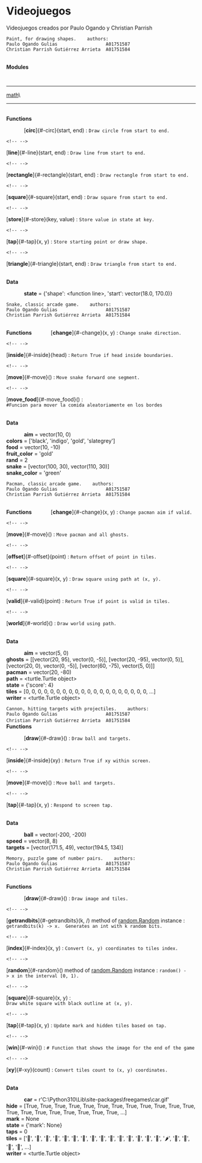 # Videojuegos
Videojuegos creados por Paulo Ogando y Christian Parrish



`Paint, for drawing shapes.   
authors: Paulo Ogando Gulias                  A01751587 
         Christian Parrish Gutiérrez Arrieta  A01751584`

 \
**Modules**

`      `
  -------------------- ----------------- ----------------- -----------------
  [math](math.html)\                                       
  -------------------- ----------------- ----------------- -----------------
 \
**Functions**

`      `
[**circ**]{#-circ}(start, end)
:   `Draw circle from start to end.`

```{=html}
<!-- -->
```

[**line**]{#-line}(start, end)
:   `Draw line from start to end.`

```{=html}
<!-- -->
```

[**rectangle**]{#-rectangle}(start, end)
:   `Draw rectangle from start to end.`

```{=html}
<!-- -->
```

[**square**]{#-square}(start, end)
:   `Draw square from start to end.`

```{=html}
<!-- -->
```

[**store**]{#-store}(key, value)
:   `Store value in state at key.`

```{=html}
<!-- -->
```

[**tap**]{#-tap}(x, y)
:   `Store starting point or draw shape.`

```{=html}
<!-- -->
```

[**triangle**]{#-triangle}(start, end)
:   `Draw triangle from start to end.`

 \
**Data**

`      `
**state** = {\'shape\': \<function line\>, \'start\': vector(18.0,
170.0)}



`Snake, classic arcade game.   
authors: Paulo Ogando Gulias                  A01751587 
         Christian Parrish Gutiérrez Arrieta  A01751584`

 \
**Functions**
`      `
[**change**]{#-change}(x, y)
:   `Change snake direction.`

```{=html}
<!-- -->
```

[**inside**]{#-inside}(head)
:   `Return True if head inside boundaries.`

```{=html}
<!-- -->
```

[**move**]{#-move}()
:   `Move snake forward one segment.`

```{=html}
<!-- -->
```

[**move\_food**]{#-move_food}()
:   `#Funcion para mover la comida aleatoriamente en los bordes`

 \
**Data**

`      `
**aim** = vector(10, 0)\
**colors** = \[\'black\', \'indigo\', \'gold\', \'slategrey\'\]\
**food** = vector(10, -10)\
**fruit\_color** = \'gold\'\
**rand** = 2\
**snake** = \[vector(100, 30), vector(110, 30)\]\
**snake\_color** = \'green\'



`Pacman, classic arcade game.   
authors: Paulo Ogando Gulias                  A01751587
         Christian Parrish Gutiérrez Arrieta  A01751584`

 \
**Functions**
`      `
[**change**]{#-change}(x, y)
:   `Change pacman aim if valid.`

```{=html}
<!-- -->
```

[**move**]{#-move}()
:   `Move pacman and all ghosts.`

```{=html}
<!-- -->
```

[**offset**]{#-offset}(point)
:   `Return offset of point in tiles.`

```{=html}
<!-- -->
```

[**square**]{#-square}(x, y)
:   `Draw square using path at (x, y).`

```{=html}
<!-- -->
```

[**valid**]{#-valid}(point)
:   `Return True if point is valid in tiles.`

```{=html}
<!-- -->
```

[**world**]{#-world}()
:   `Draw world using path.`

 \
**Data**

`      `
**aim** = vector(5, 0)\
**ghosts** = \[\[vector(20, 95), vector(0, -5)\], \[vector(20, -95),
vector(0, 5)\], \[vector(20, 0), vector(0, -5)\], \[vector(60, -75),
vector(5, 0)\]\]\
**pacman** = vector(20, -80)\
**path** = \<turtle.Turtle object\>\
**state** = {\'score\': 4}\
**tiles** = \[0, 0, 0, 0, 0, 0, 0, 0, 0, 0, 0, 0, 0, 0, 0, 0, 0, 0, 0,
0, \...\]\
**writer** = \<turtle.Turtle object\>



`Cannon, hitting targets with projectiles.   
authors: Paulo Ogando Gulias                  A01751587 
          Christian Parrish Gutiérrez Arrieta  A01751584`
 \
**Functions**

`      `
[**draw**]{#-draw}()
:   `Draw ball and targets.`

```{=html}
<!-- -->
```
[**inside**]{#-inside}(xy)
:   `Return True if xy within screen.`

```{=html}
<!-- -->
```

[**move**]{#-move}()
:   `Move ball and targets.`

```{=html}
<!-- -->
```

[**tap**]{#-tap}(x, y)
:   `Respond to screen tap.`

 \
**Data**

`      `
**ball** = vector(-200, -200)\
**speed** = vector(8, 8)\
**targets** = \[vector(171.5, 49), vector(194.5, 134)\]



`Memory, puzzle game of number pairs.   
authors: Paulo Ogando Gulias                  A01751587 
          Christian Parrish Gutiérrez Arrieta  A01751584`

 \
**Functions**

`      `
[**draw**]{#-draw}()
:   `Draw image and tiles.`

```{=html}
<!-- -->
```

[**getrandbits**]{#-getrandbits}(k, /) method of [random.Random](random.html#Random) instance
:   `getrandbits(k) -> x.  Generates an int with k random bits.`

```{=html}
<!-- -->
```

[**index**]{#-index}(x, y)
:   `Convert (x, y) coordinates to tiles index.`

```{=html}
<!-- -->
```

[**random**]{#-random}() method of [random.Random](random.html#Random) instance
:   `random() -> x in the interval [0, 1).`

```{=html}
<!-- -->
```

[**square**]{#-square}(x, y)
:   `Draw white square with black outline at (x, y).`

```{=html}
<!-- -->
```

[**tap**]{#-tap}(x, y)
:   `Update mark and hidden tiles based on tap.`

```{=html}
<!-- -->
```

[**win**]{#-win}()
:   `# Function that shows the image for the end of the game`

```{=html}
<!-- -->
```

[**xy**]{#-xy}(count)
:   `Convert tiles count to (x, y) coordinates.`

 \
**Data**

`      `
**car** = r\'C:\\Python310\\Lib\\site-packages\\freegames\\car.gif\'\
**hide** = \[True, True, True, True, True, True, True, True, True, True,
True, True, True, True, True, True, True, True, True, True, \...\]\
**mark** = None\
**state** = {\'mark\': None}\
**taps** = 0\
**tiles** = \[\'🥑\', \'🥝\', \'🍒\', \'🥑\', \'🍇\', \'🥒\', \'🍕\', \'🍉\',
\'🍊\', \'🍋\', \'🍑\', \'🥐\', \'🍪\', \'🌽\', \'🥩\', \'🌶\', \'🍏\', \'🍋\',
\'🍦\', \'🥩\', \...\]\
**writer** = \<turtle.Turtle object\>
